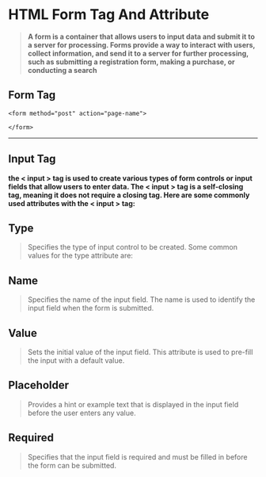 # HTML Form Tag And Attribute

> **A form is a container that allows users to input data and submit it to a server for processing. Forms provide a way to interact with users, collect information, and send it to a server for further processing, such as submitting a registration form, making a purchase, or conducting a search**


## Form Tag 

```
<form method="post" action="page-name">

</form> 
```

<hr>

## Input Tag

**the < input > tag is used to create various types of form controls or input fields that allow users to enter data. The < input > tag is a self-closing tag, meaning it does not require a closing tag. Here are some commonly used attributes with the < input > tag:**

## Type  

> Specifies the type of input control to be created. Some common values for the type attribute are:

##  Name  

> Specifies the name of the input field. The name is used to identify the input field when the form is submitted.

## Value 

> Sets the initial value of the input field. This attribute is used to pre-fill the input with a default value.

## Placeholder 

> Provides a hint or example text that is displayed in the input field before the user enters any value.

## Required  

> Specifies that the input field is required and must be filled in before the form can be submitted.

